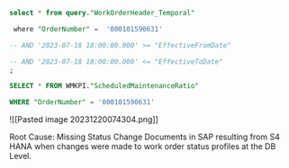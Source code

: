 ``` SQL
select * from query."WorkOrderHeader_Temporal"

 where "OrderNumber" =  '000101590631'

-- AND '2023-07-18 18:00:00.000' >= "EffectiveFromDate"

-- AND '2023-07-18 18:00:00.000' <= "EffectiveToDate"
;
```

``` SQL
SELECT * FROM WMKPI."ScheduledMaintenanceRatio"

WHERE "OrderNumber" = '000101590631'

```



![[Pasted image 20231220074304.png]]

Root Cause: Missing Status Change Documents in SAP resulting from S4 HANA when changes were made to work order status profiles at the DB Level.